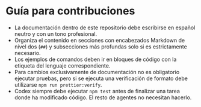 # Guía para contribuciones

- La documentación dentro de este repositorio debe escribirse en español neutro y con un tono profesional.
- Organiza el contenido en secciones con encabezados Markdown de nivel dos (`##`) y subsecciones más profundas solo si es estrictamente necesario.
- Los ejemplos de comandos deben ir en bloques de código con la etiqueta del lenguaje correspondiente.
- Para cambios exclusivamente de documentación no es obligatorio ejecutar pruebas, pero si se ejecuta una verificación de formato debe utilizarse `npm run prettier:verify`.
- Codex siempre debe ejecutar `npm test` antes de finalizar una tarea donde ha modificado código. El resto de agentes no necesitan hacerlo.
